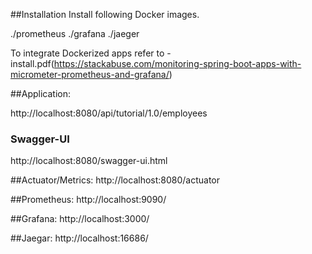 ##Installation
  Install following Docker images. 
   
  ./prometheus
  ./grafana
  ./jaeger

  To integrate Dockerized apps refer to - install.pdf(https://stackabuse.com/monitoring-spring-boot-apps-with-micrometer-prometheus-and-grafana/)

##Application:

  http://localhost:8080/api/tutorial/1.0/employees

  ### Swagger-UI
  http://localhost:8080/swagger-ui.html

##Actuator/Metrics:
http://localhost:8080/actuator

##Prometheus:
http://localhost:9090/

##Grafana:
http://localhost:3000/

##Jaegar:
http://localhost:16686/

